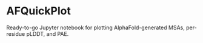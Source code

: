 # AFQuickPlot
Ready-to-go Jupyter notebook for plotting AlphaFold-generated MSAs, per-residue pLDDT, and PAE. 
